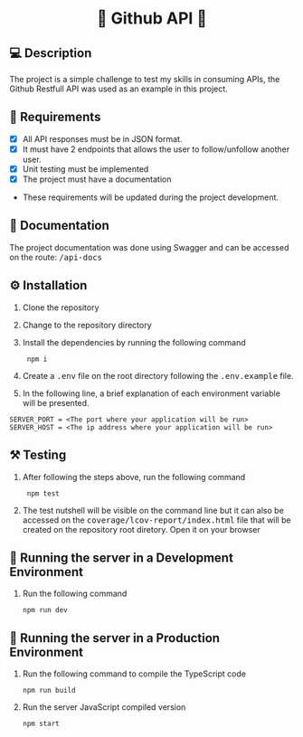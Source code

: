 <h1 align='center'>🔗 Github API 🔗</h1> 

## 💻 Description

The project is a simple challenge to test my skills in consuming APIs, the Github Restfull API was used as an example in this project.

## 📃 Requirements

- [X] All API responses must be in JSON format.
- [X] It must have 2 endpoints that allows the user to follow/unfollow another user.
- [X] Unit testing must be implemented
- [X] The project must have a documentation

* These requirements will be updated during the project development.

## 📜 Documentation

The project documentation was done using Swagger and can be accessed on the route: <kbd>/api-docs</kbd>

## ⚙️ Installation
1. Clone the repository
1. Change to the repository directory
1. Install the dependencies by running the following command
   ```shell
    npm i
    ```
1. Create a <kbd>.env</kbd> file on the root directory following the <kbd>.env.example</kbd> file.

1. In the following line, a brief explanation of each environment variable will be presented.

```shell
SERVER_PORT = <The port where your application will be run>
SERVER_HOST = <The ip address where your application will be run>
```

## ⚒ Testing

1. After following the steps above, run the following command
   ```shell
    npm test
    ```
1. The test nutshell will be visible on the command line but it can also be accessed on the <kbd>coverage/lcov-report/index.html</kbd> file that will be created on the repository root diretory. Open it on your browser

## 🚀 Running the server in a Development Environment

1. Run the following command
	```shell
	npm run dev
	```

## 🚀 Running the server in a Production Environment

1. Run the following command to compile the TypeScript code
	```shell
	npm run build
	```
2. Run the server JavaScript compiled version
   	```shell
	npm start
	```
